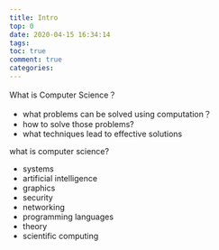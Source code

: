 ```yaml
---
title: Intro
top: 0
date: 2020-04-15 16:34:14
tags:
toc: true
comment: true
categories:
---
```


What is Computer Science？

-   what problems can be solved using computation？
-   how to solve those problems?
-   what techniques lead to effective solutions

what is computer science?

-   systems
-   artificial intelligence
-   graphics
-   security
-   networking
-   programming languages
-   theory
-   scientific computing
